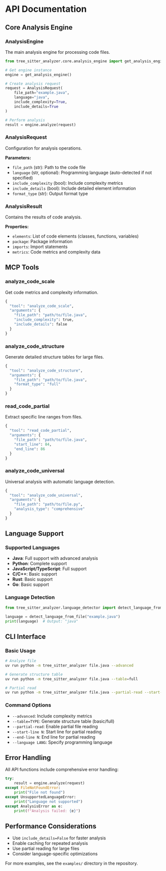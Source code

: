 # API Documentation

## Core Analysis Engine

### AnalysisEngine

The main analysis engine for processing code files.

```python
from tree_sitter_analyzer.core.analysis_engine import get_analysis_engine, AnalysisRequest

# Get engine instance
engine = get_analysis_engine()

# Create analysis request
request = AnalysisRequest(
    file_path="example.java",
    language="java",
    include_complexity=True,
    include_details=True
)

# Perform analysis
result = engine.analyze(request)
```

### AnalysisRequest

Configuration for analysis operations.

**Parameters:**
- `file_path` (str): Path to the code file
- `language` (str, optional): Programming language (auto-detected if not specified)
- `include_complexity` (bool): Include complexity metrics
- `include_details` (bool): Include detailed element information
- `format_type` (str): Output format type

### AnalysisResult

Contains the results of code analysis.

**Properties:**
- `elements`: List of code elements (classes, functions, variables)
- `package`: Package information
- `imports`: Import statements
- `metrics`: Code metrics and complexity data

## MCP Tools

### analyze_code_scale

Get code metrics and complexity information.

```python
{
  "tool": "analyze_code_scale",
  "arguments": {
    "file_path": "path/to/file.java",
    "include_complexity": true,
    "include_details": false
  }
}
```

### analyze_code_structure

Generate detailed structure tables for large files.

```python
{
  "tool": "analyze_code_structure", 
  "arguments": {
    "file_path": "path/to/file.java",
    "format_type": "full"
  }
}
```

### read_code_partial

Extract specific line ranges from files.

```python
{
  "tool": "read_code_partial",
  "arguments": {
    "file_path": "path/to/file.java",
    "start_line": 84,
    "end_line": 86
  }
}
```

### analyze_code_universal

Universal analysis with automatic language detection.

```python
{
  "tool": "analyze_code_universal",
  "arguments": {
    "file_path": "path/to/file.py",
    "analysis_type": "comprehensive"
  }
}
```

## Language Support

### Supported Languages

- **Java**: Full support with advanced analysis
- **Python**: Complete support
- **JavaScript/TypeScript**: Full support  
- **C/C++**: Basic support
- **Rust**: Basic support
- **Go**: Basic support

### Language Detection

```python
from tree_sitter_analyzer.language_detector import detect_language_from_file

language = detect_language_from_file("example.java")
print(language)  # Output: "java"
```

## CLI Interface

### Basic Usage

```bash
# Analyze file
uv run python -m tree_sitter_analyzer file.java --advanced

# Generate structure table
uv run python -m tree_sitter_analyzer file.java --table=full

# Partial read
uv run python -m tree_sitter_analyzer file.java --partial-read --start-line 10 --end-line 20
```

### Command Options

- `--advanced`: Include complexity metrics
- `--table=TYPE`: Generate structure table (basic/full)
- `--partial-read`: Enable partial file reading
- `--start-line N`: Start line for partial reading
- `--end-line N`: End line for partial reading
- `--language LANG`: Specify programming language

## Error Handling

All API functions include comprehensive error handling:

```python
try:
    result = engine.analyze(request)
except FileNotFoundError:
    print("File not found")
except UnsupportedLanguageError:
    print("Language not supported")
except AnalysisError as e:
    print(f"Analysis failed: {e}")
```

## Performance Considerations

- Use `include_details=False` for faster analysis
- Enable caching for repeated analysis
- Use partial reading for large files
- Consider language-specific optimizations

For more examples, see the `examples/` directory in the repository.